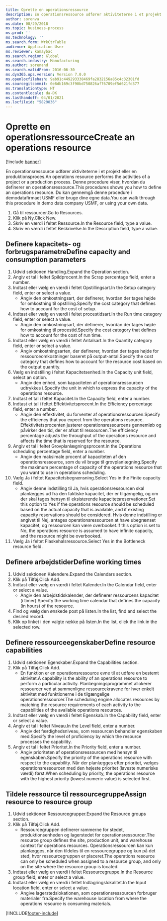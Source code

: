 ```yaml
---
title: Oprette en operationsressource
description: En operationsressource udfører aktiviteterne i et projekt eller en produktionsproces.
author: sorenva
ms.date: 08/29/2018
ms.topic: business-process
ms.prod: ''
ms.technology: ''
ms.search.form: WrkCtrTable
audience: Application User
ms.reviewer: kamaybac
ms.search.region: Global
ms.search.industry: Manufacturing
ms.author: sorenand
ms.search.validFrom: 2016-06-30
ms.dyn365.ops.version: Version 7.0.0
ms.openlocfilehash: 9ab91c449293338469fa2832156a85c4c32301fd
ms.sourcegitcommit: 0e8db169c3f90bd750826af76709ef5d621fd377
ms.translationtype: HT
ms.contentlocale: da-DK
ms.lasthandoff: 04/01/2021
ms.locfileid: "5829036"
---
```

# <a name="create-an-operations-resource"></a><span data-ttu-id="85bf5-103">Oprette en operationsressource</span><span class="sxs-lookup"><span data-stu-id="85bf5-103">Create an operations resource</span></span>

[!include [banner](../../includes/banner.md)]

<span data-ttu-id="85bf5-104">En operationsressource udfører aktiviteterne i et projekt eller en produktionsproces.</span><span class="sxs-lookup"><span data-stu-id="85bf5-104">An operations resource performs the activities of a project or a production process.</span></span> <span data-ttu-id="85bf5-105">Denne procedure viser, hvordan du definerer en operationsressource.</span><span class="sxs-lookup"><span data-stu-id="85bf5-105">This procedures shows you how to define an operations resource.</span></span> <span data-ttu-id="85bf5-106">Du kan gennemgå denne procedure i demodatafirmaet USMF eller bruge dine egne data.</span><span class="sxs-lookup"><span data-stu-id="85bf5-106">You can walk through this procedure in demo data company USMF, or using your own data.</span></span>

1. <span data-ttu-id="85bf5-107">Gå til ressourcer.</span><span class="sxs-lookup"><span data-stu-id="85bf5-107">Go to Resources.</span></span>
2. <span data-ttu-id="85bf5-108">Klik på Ny.</span><span class="sxs-lookup"><span data-stu-id="85bf5-108">Click New.</span></span>
3. <span data-ttu-id="85bf5-109">Skriv en værdi i feltet Ressource.</span><span class="sxs-lookup"><span data-stu-id="85bf5-109">In the Resource field, type a value.</span></span>
4. <span data-ttu-id="85bf5-110">Skriv en værdi i feltet Beskrivelse.</span><span class="sxs-lookup"><span data-stu-id="85bf5-110">In the Description field, type a value.</span></span>

## <a name="define-capacity-and-consumption-parameters"></a><span data-ttu-id="85bf5-111">Definere kapacitets- og forbrugsparametre</span><span class="sxs-lookup"><span data-stu-id="85bf5-111">Define capacity and consumption parameters</span></span>
1. <span data-ttu-id="85bf5-112">Udvid sektionen Handling.</span><span class="sxs-lookup"><span data-stu-id="85bf5-112">Expand the Operation section.</span></span>
2. <span data-ttu-id="85bf5-113">Angiv et tal i feltet Spildprocent.</span><span class="sxs-lookup"><span data-stu-id="85bf5-113">In the Scrap percentage field, enter a number.</span></span>
3. <span data-ttu-id="85bf5-114">Indtast eller vælg en værdi i feltet Opstillingsart.</span><span class="sxs-lookup"><span data-stu-id="85bf5-114">In the Setup category field, enter or select a value.</span></span>
    * <span data-ttu-id="85bf5-115">Angiv den omkostningsart, der definerer, hvordan der tages højde for omkostning til opstilling.</span><span class="sxs-lookup"><span data-stu-id="85bf5-115">Specify the cost category that defines how to account for the cost of setup.</span></span>  
4. <span data-ttu-id="85bf5-116">Indtast eller vælg en værdi i feltet procestidsart.</span><span class="sxs-lookup"><span data-stu-id="85bf5-116">In the Run time category field, enter or select a value.</span></span>
    * <span data-ttu-id="85bf5-117">Angiv den omkostningsart, der definerer, hvordan der tages højde for omkostning til procestid.</span><span class="sxs-lookup"><span data-stu-id="85bf5-117">Specify the cost category that defines how to account for the cost of run time.</span></span>  
5. <span data-ttu-id="85bf5-118">Indtast eller vælg en værdi i feltet Antalsart.</span><span class="sxs-lookup"><span data-stu-id="85bf5-118">In the Quantity category field, enter or select a value.</span></span>
    * <span data-ttu-id="85bf5-119">Angiv omkostningsarten, der definerer, hvordan der tages højde for ressourceomkostninger baseret på output-antal.</span><span class="sxs-lookup"><span data-stu-id="85bf5-119">Specify the cost category that defines how to account for the resource cost based on the output quantity.</span></span>  
6. <span data-ttu-id="85bf5-120">Vælg en indstilling i feltet Kapacitetsenhed.</span><span class="sxs-lookup"><span data-stu-id="85bf5-120">In the Capacity unit field, select an option.</span></span>
    * <span data-ttu-id="85bf5-121">Angiv den enhed, som kapaciteten af operationsressourcen udtrykkes i.</span><span class="sxs-lookup"><span data-stu-id="85bf5-121">Specify the unit in which to express the capacity of the operations resource.</span></span>  
7. <span data-ttu-id="85bf5-122">Indtast et tal i feltet Kapacitet.</span><span class="sxs-lookup"><span data-stu-id="85bf5-122">In the Capacity field, enter a number.</span></span>
8. <span data-ttu-id="85bf5-123">Indtast et tal i feltet Effektivitetsprocent.</span><span class="sxs-lookup"><span data-stu-id="85bf5-123">In the Efficiency percentage field, enter a number.</span></span>
    * <span data-ttu-id="85bf5-124">Angiv den effektivitet, du forventer af operationsressourcen.</span><span class="sxs-lookup"><span data-stu-id="85bf5-124">Specify the efficiency that you expect from the operations resource.</span></span> <span data-ttu-id="85bf5-125">Effektivitetsprocenten justerer operationsressourcens gennemløb og påvirker den tid, der er afsat til ressourcen.</span><span class="sxs-lookup"><span data-stu-id="85bf5-125">The efficiency percentage adjusts the throughput of the operations resource and affects the time that is reserved for the resource.</span></span>  
9. <span data-ttu-id="85bf5-126">Angiv et tal i feltet Grovplanlægningsprocent.</span><span class="sxs-lookup"><span data-stu-id="85bf5-126">In the Operations scheduling percentage field, enter a number.</span></span>
    * <span data-ttu-id="85bf5-127">Angiv den maksimale procent af kapaciteten af den operationsressource, som du vil bruge til grovplanlægning.</span><span class="sxs-lookup"><span data-stu-id="85bf5-127">Specify the maximum percentage of capacity of the operations resource that you want to use in operations scheduling.</span></span>  
10. <span data-ttu-id="85bf5-128">Vælg Ja i feltet Kapacitetsbegrænsning.</span><span class="sxs-lookup"><span data-stu-id="85bf5-128">Select Yes in the Finite capacity field.</span></span>
    * <span data-ttu-id="85bf5-129">Angiv denne indstilling til Ja, hvis operationsressourcen skal planlægges ud fra den faktiske kapacitet, der er tilgængelig, og om der skal tages hensyn til eksisterende kapacitetsreservationer.</span><span class="sxs-lookup"><span data-stu-id="85bf5-129">Set this option to Yes if the operations resource should be scheduled based on the actual capacity that is available, and if existing capacity reservations should be considered.</span></span> <span data-ttu-id="85bf5-130">Hvis denne indstilling er angivet til Nej, antages operationsressourcen at have ubegrænset kapacitet, og ressourcen kan være overbooket.</span><span class="sxs-lookup"><span data-stu-id="85bf5-130">If this option is set to No, the operations resource is assumed to have infinite capacity, and the resource might be overbooked.</span></span>  
11. <span data-ttu-id="85bf5-131">Vælg Ja i feltet Flaskehalsressource.</span><span class="sxs-lookup"><span data-stu-id="85bf5-131">Select Yes in the Bottleneck resource field.</span></span>

## <a name="define-working-times"></a><span data-ttu-id="85bf5-132">Definere arbejdstider</span><span class="sxs-lookup"><span data-stu-id="85bf5-132">Define working times</span></span>
1. <span data-ttu-id="85bf5-133">Udvid sektionen Kalendere.</span><span class="sxs-lookup"><span data-stu-id="85bf5-133">Expand the Calendars section.</span></span>
2. <span data-ttu-id="85bf5-134">Klik på Tilføj.</span><span class="sxs-lookup"><span data-stu-id="85bf5-134">Click Add.</span></span>
3. <span data-ttu-id="85bf5-135">Indtast eller vælg en værdi i feltet Kalender.</span><span class="sxs-lookup"><span data-stu-id="85bf5-135">In the Calendar field, enter or select a value.</span></span>
    * <span data-ttu-id="85bf5-136">Angiv den arbejdstidskalender, der definerer ressourcens kapacitet (i timer).</span><span class="sxs-lookup"><span data-stu-id="85bf5-136">Specify the working time calendar that defines the capacity (in hours) of the resource.</span></span>  
4. <span data-ttu-id="85bf5-137">Find og vælg den ønskede post på listen.</span><span class="sxs-lookup"><span data-stu-id="85bf5-137">In the list, find and select the desired record.</span></span>
5. <span data-ttu-id="85bf5-138">Klik op linket i den valgte række på listen.</span><span class="sxs-lookup"><span data-stu-id="85bf5-138">In the list, click the link in the selected row.</span></span>

## <a name="define-resource-capabilities"></a><span data-ttu-id="85bf5-139">Definere ressourceegenskaber</span><span class="sxs-lookup"><span data-stu-id="85bf5-139">Define resource capabilities</span></span>
1. <span data-ttu-id="85bf5-140">Udvid sektionen Egenskaber.</span><span class="sxs-lookup"><span data-stu-id="85bf5-140">Expand the Capabilities section.</span></span>
2. <span data-ttu-id="85bf5-141">Klik på Tilføj.</span><span class="sxs-lookup"><span data-stu-id="85bf5-141">Click Add.</span></span>
    * <span data-ttu-id="85bf5-142">En funktion er en operationsressource evne til at udføre en bestemt aktivitet.</span><span class="sxs-lookup"><span data-stu-id="85bf5-142">A capability is the ability of an operations resource to perform a particular activity.</span></span> <span data-ttu-id="85bf5-143">Planlægningsprogrammet allokerer ressourcer ved at sammenligne ressourcekravene for hver enkelt aktivitet med funktionerne i de tilgængelige operationsressourcer.</span><span class="sxs-lookup"><span data-stu-id="85bf5-143">The scheduling engine allocates resources by matching the resource requirements of each activity to the capabilities of the available operations resources.</span></span>  
3. <span data-ttu-id="85bf5-144">Indtast eller vælg en værdi i feltet Egenskab.</span><span class="sxs-lookup"><span data-stu-id="85bf5-144">In the Capability field, enter or select a value.</span></span>
4. <span data-ttu-id="85bf5-145">Angiv et tal i feltet Niveau.</span><span class="sxs-lookup"><span data-stu-id="85bf5-145">In the Level field, enter a number.</span></span>
    * <span data-ttu-id="85bf5-146">Angiv det færdighedsniveau, som ressourcen behandler egenskaben med.</span><span class="sxs-lookup"><span data-stu-id="85bf5-146">Specify the level of proficiency by which the resource processes the capability.</span></span>  
5. <span data-ttu-id="85bf5-147">Angiv et tal i feltet Prioritet.</span><span class="sxs-lookup"><span data-stu-id="85bf5-147">In the Priority field, enter a number.</span></span>
    * <span data-ttu-id="85bf5-148">Angiv prioriteten af operationsressourcen med hensyn til egenskaben.</span><span class="sxs-lookup"><span data-stu-id="85bf5-148">Specify the priority of the operations resource with respect to the capability.</span></span> <span data-ttu-id="85bf5-149">Når der planlægges efter prioritet, vælges operationsressourcen med den højeste prioritet (laveste numeriske værdi) først.</span><span class="sxs-lookup"><span data-stu-id="85bf5-149">When scheduling by priority, the operations resource with the highest priority (lowest numeric value) is selected first.</span></span>  

## <a name="assign-resource-to-resource-group"></a><span data-ttu-id="85bf5-150">Tildele ressource til ressourcegruppe</span><span class="sxs-lookup"><span data-stu-id="85bf5-150">Assign resource to resource group</span></span>
1. <span data-ttu-id="85bf5-151">Udvid sektionen Ressourcegrupper.</span><span class="sxs-lookup"><span data-stu-id="85bf5-151">Expand the Resource groups section.</span></span>
2. <span data-ttu-id="85bf5-152">Klik på Tilføj.</span><span class="sxs-lookup"><span data-stu-id="85bf5-152">Click Add.</span></span>
    * <span data-ttu-id="85bf5-153">Ressourcegruppen definerer rammerne for stedet, produktionsenheden og lagerstedet for operationsressourcer.</span><span class="sxs-lookup"><span data-stu-id="85bf5-153">The resource group defines the site, production unit, and warehouse context for operations resources.</span></span> <span data-ttu-id="85bf5-154">Operationsressourcen kan kun planlægges, når den tildeles til en ressourcegruppe og kun på det sted, hvor ressourcegruppen er placeret.</span><span class="sxs-lookup"><span data-stu-id="85bf5-154">The operations resource can only be scheduled when assigned to a resource group, and only on the site where the resource group is located.</span></span>  
3. <span data-ttu-id="85bf5-155">Indtast eller vælg en værdi i feltet Ressourcegruppe.</span><span class="sxs-lookup"><span data-stu-id="85bf5-155">In the Resource group field, enter or select a value.</span></span>
4. <span data-ttu-id="85bf5-156">Indtast eller vælg en værdi i feltet Indlagringslokalitet.</span><span class="sxs-lookup"><span data-stu-id="85bf5-156">In the Input location field, enter or select a value.</span></span>
    * <span data-ttu-id="85bf5-157">Angive lagerstedslokationen, som operationsressourcen forbruger materialer fra.</span><span class="sxs-lookup"><span data-stu-id="85bf5-157">Specify the warehouse location from where the operations resource is consuming materials.</span></span>  



[!INCLUDE[footer-include](../../../includes/footer-banner.md)]
